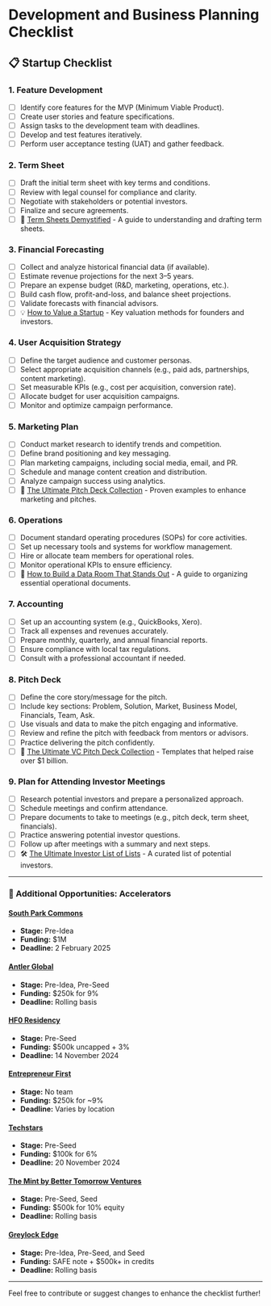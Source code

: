 #  Development and Business Planning Checklist

## 📋 Startup Checklist

### **1. Feature Development**
- [ ] Identify core features for the MVP (Minimum Viable Product).
- [ ] Create user stories and feature specifications.
- [ ] Assign tasks to the development team with deadlines.
- [ ] Develop and test features iteratively.
- [ ] Perform user acceptance testing (UAT) and gather feedback.

### **2. Term Sheet**
- [ ] Draft the initial term sheet with key terms and conditions.
- [ ] Review with legal counsel for compliance and clarity.
- [ ] Negotiate with stakeholders or potential investors.
- [ ] Finalize and secure agreements.
- [ ] 📄 [Term Sheets Demystified](https://lnkd.in/dWGCMetW) - A guide to understanding and drafting term sheets.

### **3. Financial Forecasting**
- [ ] Collect and analyze historical financial data (if available).
- [ ] Estimate revenue projections for the next 3–5 years.
- [ ] Prepare an expense budget (R&D, marketing, operations, etc.).
- [ ] Build cash flow, profit-and-loss, and balance sheet projections.
- [ ] Validate forecasts with financial advisors.
- [ ] 💡 [How to Value a Startup](https://lnkd.in/d4Pg9Eqf) - Key valuation methods for founders and investors.

### **4. User Acquisition Strategy**
- [ ] Define the target audience and customer personas.
- [ ] Select appropriate acquisition channels (e.g., paid ads, partnerships, content marketing).
- [ ] Set measurable KPIs (e.g., cost per acquisition, conversion rate).
- [ ] Allocate budget for user acquisition campaigns.
- [ ] Monitor and optimize campaign performance.

### **5. Marketing Plan**
- [ ] Conduct market research to identify trends and competition.
- [ ] Define brand positioning and key messaging.
- [ ] Plan marketing campaigns, including social media, email, and PR.
- [ ] Schedule and manage content creation and distribution.
- [ ] Analyze campaign success using analytics.
- [ ] 🎯 [The Ultimate Pitch Deck Collection](https://lnkd.in/duYvpjuX) - Proven examples to enhance marketing and pitches.

### **6. Operations**
- [ ] Document standard operating procedures (SOPs) for core activities.
- [ ] Set up necessary tools and systems for workflow management.
- [ ] Hire or allocate team members for operational roles.
- [ ] Monitor operational KPIs to ensure efficiency.
- [ ] 📁 [How to Build a Data Room That Stands Out](https://lnkd.in/dTGJXHaj) - A guide to organizing essential operational documents.

### **7. Accounting**
- [ ] Set up an accounting system (e.g., QuickBooks, Xero).
- [ ] Track all expenses and revenues accurately.
- [ ] Prepare monthly, quarterly, and annual financial reports.
- [ ] Ensure compliance with local tax regulations.
- [ ] Consult with a professional accountant if needed.

### **8. Pitch Deck**
- [ ] Define the core story/message for the pitch.
- [ ] Include key sections: Problem, Solution, Market, Business Model, Financials, Team, Ask.
- [ ] Use visuals and data to make the pitch engaging and informative.
- [ ] Review and refine the pitch with feedback from mentors or advisors.
- [ ] Practice delivering the pitch confidently.
- [ ] 💼 [The Ultimate VC Pitch Deck Collection](https://lnkd.in/d-FNXWj2) - Templates that helped raise over $1 billion.

### **9. Plan for Attending Investor Meetings**
- [ ] Research potential investors and prepare a personalized approach.
- [ ] Schedule meetings and confirm attendance.
- [ ] Prepare documents to take to meetings (e.g., pitch deck, term sheet, financials).
- [ ] Practice answering potential investor questions.
- [ ] Follow up after meetings with a summary and next steps.
- [ ] 🛠️ [The Ultimate Investor List of Lists](https://lnkd.in/dNjM7mSF) - A curated list of potential investors.

---

### 🌟 Additional Opportunities: Accelerators

#### [South Park Commons](https://lnkd.in/dg9YaPS8)
- **Stage:** Pre-Idea  
- **Funding:** $1M  
- **Deadline:** 2 February 2025  

#### [Antler Global](https://lnkd.in/d3S4DPKG)
- **Stage:** Pre-Idea, Pre-Seed  
- **Funding:** $250k for 9%  
- **Deadline:** Rolling basis  

#### [HF0 Residency](https://www.hf0.com/)
- **Stage:** Pre-Seed  
- **Funding:** $500k uncapped + 3%  
- **Deadline:** 14 November 2024  

#### [Entrepreneur First](https://apply.joinef.com/)
- **Stage:** No team  
- **Funding:** $250k for ~9%  
- **Deadline:** Varies by location  

#### [Techstars](https://lnkd.in/dh-y6pRi)
- **Stage:** Pre-Seed  
- **Funding:** $100k for 6%  
- **Deadline:** 20 November 2024  

#### [The Mint by Better Tomorrow Ventures](https://www.themint.vc/)
- **Stage:** Pre-Seed, Seed  
- **Funding:** $500k for 10% equity  
- **Deadline:** Rolling basis  

#### [Greylock Edge](https://greylock.com/edge/)
- **Stage:** Pre-Idea, Pre-Seed, and Seed  
- **Funding:** SAFE note + $500k+ in credits  
- **Deadline:** Rolling basis  

---

Feel free to contribute or suggest changes to enhance the checklist further!

